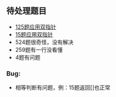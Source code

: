 ## 待处理题目

* [125题应用双指针](https://blog.csdn.net/qq_39722988/article/details/90753488)
* [15题应用双指针](https://blog.csdn.net/kingJamesbond/article/details/109212118)
* 524题很奇怪，没有解决
* 259题有一行没看懂
* 4题有问题
### Bug:
* 相等判断有问题，例：15题返回[]也正常
